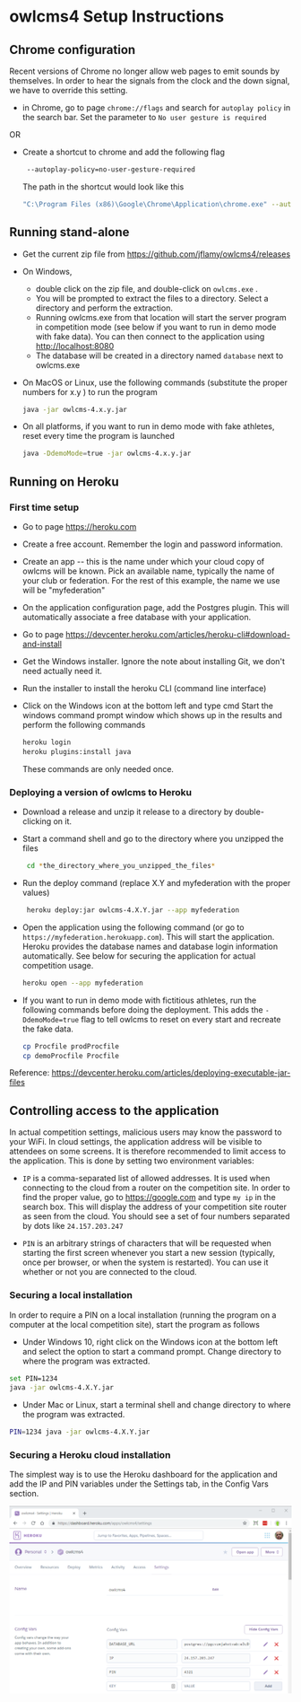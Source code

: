 # owlcms4 Setup Instructions

## Chrome configuration

Recent versions of Chrome no longer allow web pages to emit sounds by themselves.  In order to hear the signals from the clock and the down signal, we have to override this setting.

- in Chrome, go to page ``chrome://flags``  and search for ``autoplay policy``  in the search bar.
  Set the parameter to ``No user gesture is required``


OR

- Create a shortcut to chrome and add the following flag
  ```bash
   --autoplay-policy=no-user-gesture-required
  ```
  The path in the shortcut would look like this
  ```bash
  "C:\Program Files (x86)\Google\Chrome\Application\chrome.exe" --autoplay-policy=no-user-gesture-required
  
  ```

## Running stand-alone

- Get the current zip file from <https://github.com/jflamy/owlcms4/releases>

- On Windows,

  - double click on the zip file, and double-click on `owlcms.exe` .
  - You will be prompted to extract the files to a directory.  Select a directory and perform the extraction.
  - Running owlcms.exe from that location will start the server program in competition mode (see below if you want to run in demo mode with fake data).  You can then connect to the application using [http://localhost:8080](http://localhost:8080)
  - The database will be created in a directory named `database` next to owlcms.exe

- On MacOS or Linux, use the following commands (substitute the proper numbers for x.y ) to run the program

  ```bash
  java -jar owlcms-4.x.y.jar
  ```
- On all platforms, if you want to run in demo mode with fake athletes, reset every time the program is launched
  ```bash
  java -DdemoMode=true -jar owlcms-4.x.y.jar
  ```

## Running on Heroku

### First time setup

- Go to page https://heroku.com
- Create a free account. Remember the login and password information.
- Create an app -- this is the name under which your cloud copy of owlcms will be known. Pick an available name, typically the name of your club or federation. For the rest of this example, the name we use will be "myfederation"
- On the application configuration page, add the Postgres plugin.  This will automatically associate a free database with your application.
- Go to page https://devcenter.heroku.com/articles/heroku-cli#download-and-install
- Get the Windows installer.  Ignore the note about installing Git, we don't need actually need it.
  
- Run the installer to install the heroku CLI (command line interface)
- Click on the Windows icon at the bottom left and type cmd
  Start the windows command prompt window which shows up in the results and perform the following commands

  ```bash
  heroku login
  heroku plugins:install java 
  ```
  These commands are only needed once.

### Deploying a version of owlcms to Heroku

- Download a release and unzip it release to a directory by double-clicking on it. 
  
- Start a command shell and go to the directory where you unzipped the files
  ```bash
   cd *the_directory_where_you_unzipped_the_files*
  ```

- Run the deploy command (replace X.Y and myfederation with the proper values)

  ```bash
   heroku deploy:jar owlcms-4.X.Y.jar --app myfederation 
  ```
  
- Open the application using the following command (or go to ``https://myfederation.herokuapp.com``). This will start the application. Heroku provides the database names and database login information automatically.  See below for securing the application for actual competition usage.
  
  ```bash
  heroku open --app myfederation
  ```
  
- If you want to run in demo mode with fictitious athletes, run the following commands before doing the deployment. This adds the `-DdemoMode=true` flag to tell owlcms to reset on every start and recreate the fake data.
  
  ```bash
  cp Procfile prodProcfile
  cp demoProcfile Procfile
  ```

Reference: https://devcenter.heroku.com/articles/deploying-executable-jar-files

## Controlling access to the application

In actual competition settings, malicious users may know the password to your WiFi.  In cloud settings, the application address will be visible to attendees on some screens.  It is therefore recommended to limit access to the application.  This is done by setting two environment variables:

- `IP` is a comma-separated list of allowed addresses.  It is used when connecting to the cloud from a router on the competition site. In order to find the proper value, go to https://google.com and type 
  `my ip`
  in the search box.  This will display the address of your competition site router as seen from the cloud.  You should see a set of four numbers separated by dots like `24.157.203.247`                                        

- `PIN` is an arbitrary strings of characters that will be requested when starting the first screen whenever you start a new session (typically, once per browser, or when the system is restarted).  You can use it whether or not you are connected to the cloud.

### Securing a local installation

In order to require a PIN on a local installation (running the program on a computer at the local competition site), start the program as follows

- Under Windows 10, right click on the Windows icon at the bottom left and select the option to start a command prompt.  Change directory to where the program was extracted.

```bash
set PIN=1234
java -jar owlcms-4.X.Y.jar
```

- Under Mac or Linux, start a terminal shell and change directory to where the program was extracted.

```bash
PIN=1234 java -jar owlcms-4.X.Y.jar
```

### Securing a Heroku cloud installation

The simplest way is to use the Heroku dashboard for the application and add the IP and PIN variables under the Settings tab, in the Config Vars section.

![pin](img\Heroku\pin.png)